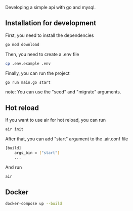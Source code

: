 Developing a simple api with go and mysql.

## Installation for development
First, you need to install the dependencies
```bash
go mod download
```
Then, you need to create a .env file
```bash
cp .env.example .env
``` 
Finally, you can run the project
```bash
go run main.go start
```
note: You can use the "seed" and "migrate" arguments.
## Hot reload
If you want to use air for hot reload, you can run
```bash
air init
```
After that, you can add "start" argument to the .air.conf file
``` bash
[build]
    args_bin = ["start"]
    ...
```
And run
```bash
air
```
## Docker
```bash
docker-compose up --build
```